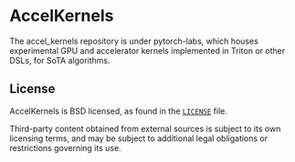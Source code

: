 # AccelKernels
The accel_kernels repository is under pytorch-labs, which houses experimental GPU and accelerator kernels implemented in Triton or other DSLs, for SoTA algorithms.

## License

AccelKernels is BSD licensed, as found in the [`LICENSE`](LICENSE) file.

Third-party content obtained from external sources is subject to its own licensing terms, and may be subject to additional legal obligations or restrictions governing its use.
